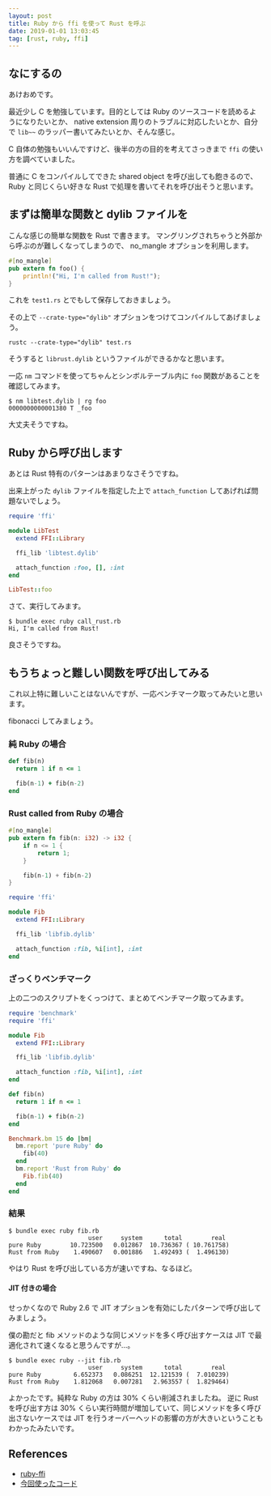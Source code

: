 ```yaml
---
layout: post
title: Ruby から ffi を使って Rust を呼ぶ
date: 2019-01-01 13:03:45
tag: [rust, ruby, ffi]
---
```


## なにするの

あけおめです。

最近少し C を勉強しています。目的としては Ruby のソースコードを読めるようになりたいとか、 native extension 周りのトラブルに対応したいとか、自分で `lib~~` のラッパー書いてみたいとか、そんな感じ。

C 自体の勉強もいいんですけど、後半の方の目的を考えてさっきまで `ffi` の使い方を調べていました。

普通に C をコンパイルしてできた shared object を呼び出しても飽きるので、 Ruby と同じくらい好きな Rust で処理を書いてそれを呼び出そうと思います。

## まずは簡単な関数と dylib ファイルを

こんな感じの簡単な関数を Rust で書きます。
マングリングされちゃうと外部から呼ぶのが難しくなってしまうので、 no_mangle オプションを利用します。

```rust
#[no_mangle]
pub extern fn foo() {
    println!("Hi, I'm called from Rust!");
}
```

これを `test1.rs` とでもして保存しておきましょう。

その上で `--crate-type="dylib"` オプションをつけてコンパイルしてあげましょう。

`rustc --crate-type="dylib" test.rs`

そうすると `librust.dylib` というファイルができるかなと思います。

一応 `nm` コマンドを使ってちゃんとシンボルテーブル内に `foo` 関数があることを確認してみます。

```
$ nm libtest.dylib | rg foo
0000000000001380 T _foo
```

大丈夫そうですね。

## Ruby から呼び出します

あとは Rust 特有のパターンはあまりなさそうですね。

出来上がった `dylib` ファイルを指定した上で `attach_function` してあげれば問題ないでしょう。

```ruby
require 'ffi'

module LibTest
  extend FFI::Library

  ffi_lib 'libtest.dylib'

  attach_function :foo, [], :int
end

LibTest::foo
```

さて、実行してみます。

```
$ bundle exec ruby call_rust.rb
Hi, I'm called from Rust!
```

良さそうですね。

## もうちょっと難しい関数を呼び出してみる

これ以上特に難しいことはないんですが、一応ベンチマーク取ってみたいと思います。

fibonacci してみましょう。

### 純 Ruby の場合

```ruby
def fib(n)
  return 1 if n <= 1

  fib(n-1) + fib(n-2)
end
```

### Rust called from Ruby の場合

```rust
#[no_mangle]
pub extern fn fib(n: i32) -> i32 {
    if n <= 1 {
        return 1;
    }

    fib(n-1) + fib(n-2)
}
```

```ruby
require 'ffi'

module Fib
  extend FFI::Library

  ffi_lib 'libfib.dylib'

  attach_function :fib, %i[int], :int
end
```

### ざっくりベンチマーク

上の二つのスクリプトをくっつけて、まとめてベンチマーク取ってみます。

```ruby
require 'benchmark'
require 'ffi'

module Fib
  extend FFI::Library

  ffi_lib 'libfib.dylib'

  attach_function :fib, %i[int], :int
end

def fib(n)
  return 1 if n <= 1

  fib(n-1) + fib(n-2)
end

Benchmark.bm 15 do |bm|
  bm.report 'pure Ruby' do
    fib(40)
  end
  bm.report 'Rust from Ruby' do
    Fib.fib(40)
  end
end
```

### 結果

```
$ bundle exec ruby fib.rb
                      user     system      total        real
pure Ruby        10.723500   0.012867  10.736367 ( 10.761758)
Rust from Ruby    1.490607   0.001886   1.492493 (  1.496130)
```

やはり Rust を呼び出している方が速いですね、なるほど。

#### JIT 付きの場合

せっかくなので Ruby 2.6 で JIT オプションを有効にしたパターンで呼び出してみましょう。

僕の勘だと fib メソッドのような同じメソッドを多く呼び出すケースは JIT で最適化されて速くなると思うんですが...。

```
$ bundle exec ruby --jit fib.rb
                      user     system      total        real
pure Ruby         6.652373   0.086251  12.121539 (  7.010239)
Rust from Ruby    1.812068   0.007281   2.963557 (  1.829464)
```

よかったです。純粋な Ruby の方は 30% くらい削減されましたね。
逆に Rust を呼び出す方は 30% くらい実行時間が増加していて、同じメソッドを多く呼び出さないケースでは JIT を行うオーバーヘッドの影響の方が大きいということもわかったみたいです。

## References

- [ruby-ffi](https://github.com/ffi/ffi)
- [今回使ったコード](https://github.com/furuhama/ruby_sandbox/tree/master/lib/ffi)
